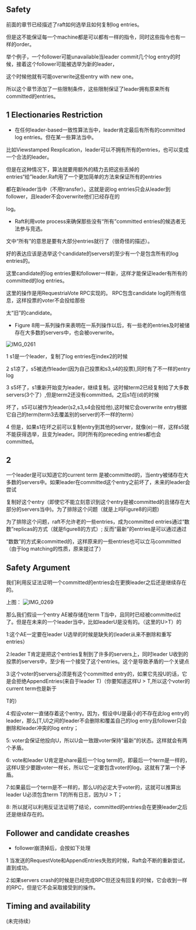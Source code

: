 ## Safety
前面的章节已经描述了raft如何选举且如何复制log entries。

但是这不能保证每一个machine都是可以都有一样的指令，同时这些指令也有一样的order。

举个例子，一个follower可能unavailable当leader commit几个log entry的时候，接着这个follower可能被选举为新的leader，

这个时候他就有可能overwrite这些entry with new one。

所以这个章节添加了一些限制条件，这些限制保证了leader拥有原来所有committed的entries。

## 1 Electionaries Restriction


- 在任何leader-based一致性算法当中，leader肯定最后有所有的committed log entries。但在某一些算法当中。

比如Viewstamped Rexplication，leader可以不拥有所有的entries，也可以变成一个合法的leader。

但是在这种情况下，算法就要用额外的精力去把这些丢掉的entries“给”leader.Raft用了一个更加简单的方法来保证所有的entries

都在新leader当中（不用transfer）。这就是说log entries只会从leader到follower，且leader不会overwrite他们已经存在的

log。

- Raft利用vote process来确保那些没有“所有”committed entries的候选者无法参与竞选。


文中“所有”的意思是要有大部分entries就行了（很奇怪的描述）。


好的表达应该是选举这个candidate的servers的至少有一个是包含所有的log entries的。


这里candidate的log entries要和follower一样新，这样才能保证leader有所有的committed的log entries。


这里的操作是用RequestriaVote RPC实现的。 RPC包含candidate log的所有信息，这样投票的voter不会投给那些


太“旧”的candidate。


- Figure 8用一系列操作来表明在一系列操作以后，有一些老的entries及时被储存在大多数的servers中，也会被overwrite。

![IMG_0261](https://user-images.githubusercontent.com/52951960/96208071-4c583d00-0f9f-11eb-819f-afb6e2d11639.jpg)

1 s1是一个leader，复制了log entries在index2的时候


2 s1凉了，s5被选作leader(因为自己投票和s3,s4的投票),同时有了不一样的entry log


3 s5坏了，s1重新开始变为leader，继续复制。这时候term2已经复制给了大多数servers(3个了）,但是term2还没有committed。之后s1在(d)的时候


坏了，s5可以被作为leader(s2,s3,s4会投给他),这时候它会overwrite entry根据它自己的term(term3去覆盖别的server的不一样的term）


4 但是，如果s1在坏之前可以复制entry到其他的server，就像(e)一样，这样s5就不能获得选举，且变为leader。同时所有的preceding entries都也会committed。

## 2

一个leader是可以知道它的current term 是被committed的，当entry被储存在大多数的servers中。如果leader在committed这个entry之前坏了，未来的leader会尝试


复制好这个entry（即使它不能立刻意识到这个entry是被committed的且储存在大部分的servers当中)。为了排除这个问题（就是上吗Figure8的问题)


为了排除这个问题，raft不允许老的一些entries，成为committed entries通过“数数”replicas的方式（就是figure8的方式）; 反而“最新”的entries是可以通过通过

“数数”的方式来committed的，这样原来的一些entries也可以立马committed（由于log matching的性质，原来提过了）

## Safety Argument

我们利用反证法证明一个committed的entries会在更换leader之后还是继续存在的。


上图：
![IMG_0269](https://user-images.githubusercontent.com/52951960/96336208-aac11080-10b0-11eb-9049-768027ca7328.jpg)


那么我们假设一个entry AE被存储在term T当中，且同时已经被committed过了。但是在未来的一个leader当中，比如leaderU是没有的。（这里的U>T）的


1:这个AE一定要在leader U选举的时候是缺失的(leader从来不删除和重写entries）


2:leader T肯定是把这个entries复制到了许多的servers上，同时leader U收到的投票的servers中，至少有一个接受了这个entries。这个是导致矛盾的一个关键点


3:这个voter的servers必须是有这个committed entry的，如果它先投U的话，它是会拒绝AppendEntries(来自于leader T)（你要知道这样U > T,所以这个voter的current term也是新于

T的）


4:假设voter一直储存着这个entry。因为，假设中U是最小的不存在此log entry的leader，那么[T,U)之间的leader不会删除和覆盖自己的log entry且follower只会删除和leader冲突的log entry；


5: voter会保证他投向U，所以U会一致跟voter保持“最新”的状态。这样就会有两个矛盾。


6: vote和leader U肯定是share最后一个log term的，即最后一个term是一样的，这样U至少要跟voter一样长，所以它一定要包含voter的log，这就有了第一个矛盾。


7:如果最后一个term是不一样的，那么U的必定大于voter的，这就可以推算出leader U必须包含term T的所有日志，因为U > T；


8: 所以就可以利用反证法证明了结论，committed的entries会在更换leader之后还是继续存在的。

## Follower and candidate creashes


- follower崩溃掉后，会按如下处理


1 当发送的RequestVote和AppendEntries失败的时候，Raft会不断的重新尝试，直到成功。


2:如果servers crash的时候是已经完成RPC但还没有回复的时候，它会收到一样的RPC，但是它不会采取接受到的操作。


## Timing and availability

(未完待续）


